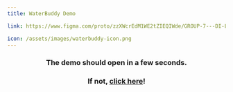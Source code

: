 ```yaml
---
title: WaterBuddy Demo

link: https://www.figma.com/proto/zzXWcrEdM1WE2tZIEQIWde/GROUP-7---DI-LAB

icon: /assets/images/waterbuddy-icon.png
---
```



<center>
	<h3>The demo should open in a few seconds.</h3>
	<h3>If not, <a href="https://www.figma.com/proto/zzXWcrEdM1WE2tZIEQIWde/GROUP-7---DI-LAB">click here</a>!</h3>
</center>
